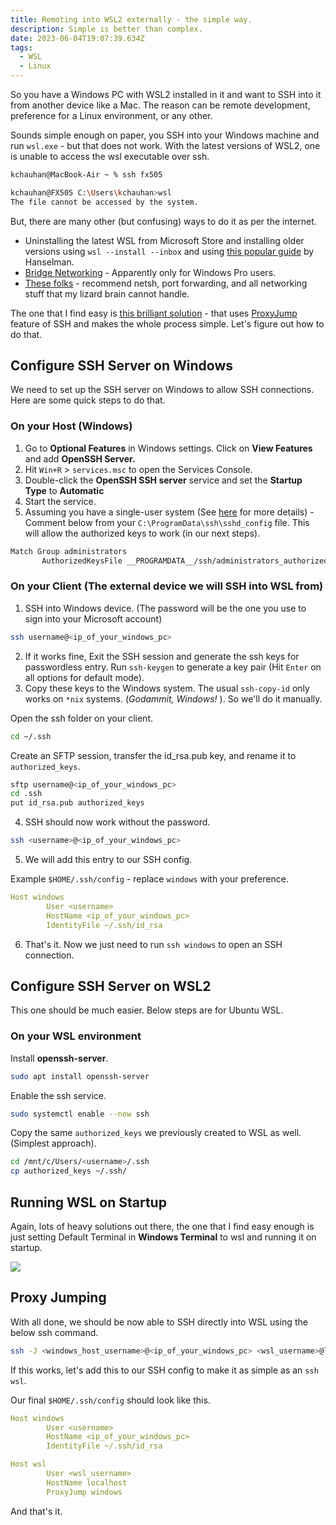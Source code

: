```yaml
---
title: Remoting into WSL2 externally - the simple way.
description: Simple is better than complex.
date: 2023-06-04T19:07:39.634Z
tags:
  - WSL
  - Linux
---
```

So you have a Windows PC with WSL2 installed in it and want to SSH into it from another device like a Mac. The reason can be remote development, preference for a Linux environment, or any other. 

Sounds simple enough on paper, you SSH into your Windows machine and run `wsl.exe` - but that does not work. With the latest versions of WSL2, one is unable to access the wsl executable over ssh.

```bash
kchauhan@MacBook-Air ~ % ssh fx505

kchauhan@FX505 C:\Users\kchauhan>wsl
The file cannot be accessed by the system.
```

But, there are many other (but confusing) ways to do it as per the internet.

* Uninstalling the latest WSL from Microsoft Store and installing older versions using `wsl --install --inbox` and using [this popular guide](https://www.hanselman.com/blog/the-easy-way-how-to-ssh-into-bash-and-wsl2-on-windows-10-from-an-external-machine) by Hanselman.
* [Bridge Networking](<[https://randombytes.substack.com/p/bridged-networking-under-wsl](https://randombytes.substack.com/p/bridged-networking-under-wsl> "https\://randombytes.substack.com/p/bridged-networking-under-wsl") - Apparently only for Windows Pro users.
* [These folks](https://stackoverflow.com/questions/61002681/connecting-to-wsl2-server-via-local-network) - recommend netsh, port forwarding, and all networking stuff that my lizard brain cannot handle. 

The one that I find easy is [this brilliant solution](https://superuser.com/a/1763873 "https\://superuser.com/a/1763873") - that uses [ProxyJump](https://www.redhat.com/sysadmin/ssh-proxy-bastion-proxyjump) feature of SSH and makes the whole process simple. Let's figure out how to do that. 

## Configure SSH Server on Windows

We need to set up the SSH server on Windows to allow SSH connections. Here are some quick steps to do that.

### On your Host (Windows)

1. Go to **Optional Features** in Windows settings. Click on **View Features** and add **OpenSSH Server.**
2. Hit `Win+R` > `services.msc` to open the Services Console.
3. Double-click the **OpenSSH SSH server** service and set the **Startup Type** to **Automatic**
4. Start the service.
5. Assuming you have a single-user system (See [here](https://superuser.com/a/1651276) for more details) - Comment below from your `C:\ProgramData\ssh\sshd_config` file. This will allow the authorized keys to work (in our next steps).

```bash
Match Group administrators
       AuthorizedKeysFile __PROGRAMDATA__/ssh/administrators_authorized_keys
```

### On your Client (The external device we will SSH into WSL from)

1. SSH into Windows device. (The password will be the one you use to sign into your Microsoft account)

```bash
ssh username@<ip_of_your_windows_pc> 
```

2. If it works fine, Exit the SSH session and generate the ssh keys for passwordless entry.  Run `ssh-keygen` to generate a key pair (Hit `Enter` on all options for default mode).
3. Copy these keys to the Windows system. The usual `ssh-copy-id` only works on `*nix` systems. (*Godammit, Windows!* ). So we'll do it manually.

Open the ssh folder on your client.

```bash
cd ~/.ssh
```

Create an SFTP session, transfer the id_rsa.pub key, and rename it to `authorized_keys`.

```bash
sftp username@<ip_of_your_windows_pc> 
cd .ssh
put id_rsa.pub authorized_keys
```

4. SSH should now work without the password.

```bash
ssh <username>@<ip_of_your_windows_pc> 
```

5. We will add this entry to our SSH config.

Example `$HOME/.ssh/config` - replace `windows` with your preference.

```yaml
Host windows
        User <username>
        HostName <ip_of_your_windows_pc> 
        IdentityFile ~/.ssh/id_rsa
```

6. That's it. Now we just need to run `ssh windows` to open an SSH connection.

## Configure SSH Server on WSL2

This one should be much easier. Below steps are for Ubuntu WSL. 

### On your WSL environment

Install **openssh-server**.

```bash
sudo apt install openssh-server
```

Enable the ssh service.

```bash
sudo systemctl enable --now ssh
```

Copy the same `authorized_keys` we previously created to WSL as well. (Simplest approach).

```bash
cd /mnt/c/Users/<username>/.ssh
cp authorized_keys ~/.ssh/
```

## Running WSL on Startup

Again, lots of heavy solutions out there, the one that I find easy enough is just setting Default Terminal in **Windows Terminal** to wsl and running it on startup.

![](/img/wsl_startup.png)

## Proxy Jumping

With all done, we should be now able to SSH directly into WSL using the below ssh command.

```bash
ssh -J <windows_host_username>@<ip_of_your_windows_pc> <wsl_username>@localhost
```

If this works, let's add this to our SSH config to make it as simple as an `ssh wsl`.

Our final `$HOME/.ssh/config` should look like this.

```yaml
Host windows
        User <username>
        HostName <ip_of_your_windows_pc> 
        IdentityFile ~/.ssh/id_rsa

Host wsl
		User <wsl_username>
        HostName localhost
        ProxyJump windows
```

And that's it.